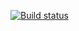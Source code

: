 [![Build status](https://ci.appveyor.com/api/projects/status/3y0syg0sk33kkk2t?svg=true)](https://ci.appveyor.com/project/ElMen97/homework3)